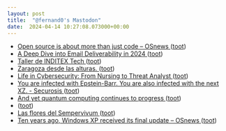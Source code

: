 ```yaml
---
layout: post
title:  "@fernand0's Mastodon"
date:  2024-04-14 10:27:08.073000+00:00
---
```

*  [Open source is about more than just code  –  OSnews ](https://www.osnews.com/story/139070/open-source-is-about-more-than-just-code) ([toot](https://mastodon.social/@fernand0/112269094294077691))
*  [A Deep Dive into Email Deliverability in 2024 ](https://www.xomedia.io/blog/a-deep-dive-into-email-deliverability) ([toot](https://mastodon.social/@fernand0/112268796332023038))
*  [Taller de INDITEX Tech ](https://eina.unizar.es/noticia/taller-de-inditex-tec) ([toot](https://mastodon.social/@fernand0/112268588064280170))
*  [Zaragoza desde las alturas. ](https://avecesunafoto.wordpress.com/2024/04/13/zaragoza-desde-las-alturas) ([toot](https://mastodon.social/@fernand0/112267066781945329))
*  [Life in Cybersecurity: From Nursing to Threat Analyst ](https://www.tripwire.com/state-of-security/life-cybersecurity-nursing-threat-analys) ([toot](https://mastodon.social/@fernand0/112266963229679743))
*  [You are infected with Epstein-Barr. You are also infected with the next XZ. - Securosis ](https://securosis.com/blog/you-are-infected-with-epstein-barr-you-are-also-infected-with-the-next-xz) ([toot](https://mastodon.social/@fernand0/112265119657229877))
*  [And yet quantum computing continues to progress ](https://scottaaronson.blog/?p=791) ([toot](https://mastodon.social/@fernand0/112264793672684987))
*  [ ](https://youtu.be/cv-0mmVnxPA) ([toot](https://mastodon.social/@fernand0/112264786406334959))
*  [Las flores del Sempervivum ](https://www.flickr.com/photos/fernand0/53623759537) ([toot](https://mastodon.social/@fernand0/112264608867233153))
*  [Ten years ago, Windows XP received its final update  –  OSnews ](https://www.osnews.com/story/139212/ten-years-ago-windows-xp-received-its-final-update) ([toot](https://mastodon.social/@fernand0/112264422666272623))
